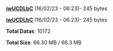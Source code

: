 [**iwUCDLbC**](/data/iwUCDLbC.txt) (16/02/23 - 06:23)- 245 bytes

[**iwUCDLbC**](/data/iwUCDLbC.txt) (16/02/23 - 06:23)- 245 bytes

**Total Datas**: 10172

**Total Size**: 66.30 MB / 66.3 MB